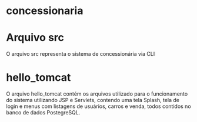 # concessionaria

# Arquivo src
O arquivo src representa o sistema de concessionária via CLI

# hello_tomcat
O arquivo hello_tomcat contém os arquivos utilizado para o funcionamento do sistema utilizando JSP e Servlets, contendo uma tela Splash, tela de login e menus com listagens de usuários, carros e venda, todos contidos no banco de dados PostegreSQL.
